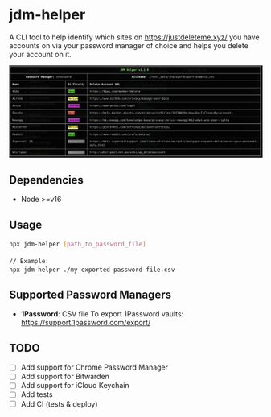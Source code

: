 # jdm-helper

A CLI tool to help identify which sites on https://justdeleteme.xyz/ you have accounts on via your password manager of choice and helps you delete your account on it.

![example](./docs/output_example.png)

## Dependencies
- Node >=v16

## Usage

```bash
npx jdm-helper [path_to_password_file]

// Example:
npx jdm-helper ./my-exported-password-file.csv
```

## Supported Password Managers
- **1Password**: CSV file
To export 1Password vaults: https://support.1password.com/export/

## TODO
- [ ] Add support for Chrome Password Manager
- [ ] Add support for Bitwarden
- [ ] Add support for iCloud Keychain
- [ ] Add tests
- [ ] Add CI (tests & deploy)
